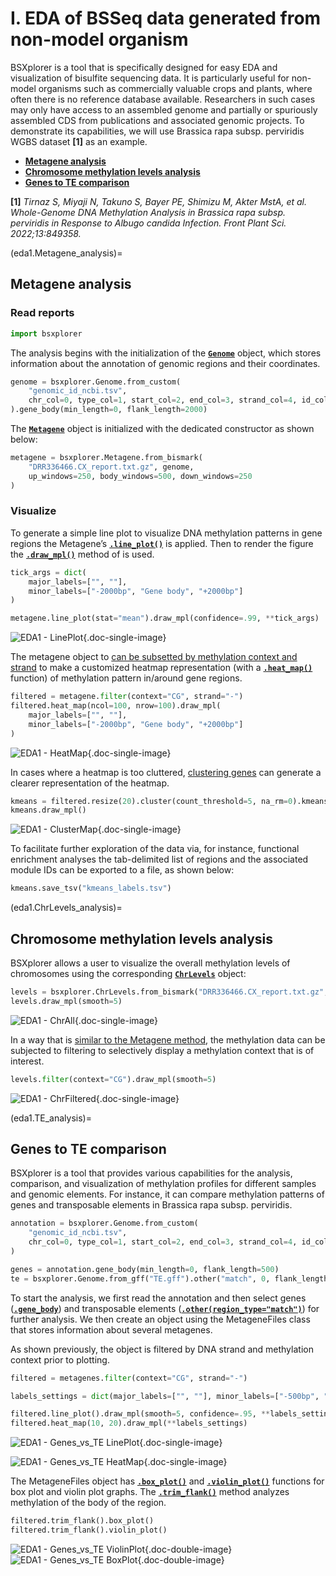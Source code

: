 # I. EDA of BSSeq data generated from non-model organism

BSXplorer is a tool that is specifically designed for easy EDA and visualization of bisulfite sequencing data. 
It is particularly useful for non-model organisms such as commercially valuable crops and plants, 
where often there is no reference database available. 
Researchers in such cases may only have access to an assembled genome and partially or 
spuriously assembled CDS from publications and associated genomic projects. 
To demonstrate its capabilities, we will use Brassica rapa subsp. perviridis WGBS dataset **[1]** as an example.

- [**Metagene analysis**](eda1.Metagene_analysis)
- [**Chromosome methylation levels analysis**](eda1.ChrLevels_analysis)
- [**Genes to TE comparison**](eda1.TE_analysis)

**[1]** _Tirnaz S, Miyaji N, Takuno S, Bayer PE, Shimizu M, Akter MstA, et al. Whole-Genome DNA Methylation Analysis in 
Brassica rapa subsp. perviridis in Response to Albugo candida Infection. Front Plant Sci. 2022;13:849358._

(eda1.Metagene_analysis)=
## Metagene analysis

### Read reports

```python
import bsxplorer
```

The analysis begins with the initialization of the [**`Genome`**](bsxplorer.Genome) object, 
which stores information about the annotation of genomic regions and their coordinates.

```python
genome = bsxplorer.Genome.from_custom(
    "genomic_id_ncbi.tsv",
    chr_col=0, type_col=1, start_col=2, end_col=3, strand_col=4, id_col=5, has_header=True
).gene_body(min_length=0, flank_length=2000)
```

The [**`Metagene`**](bsxplorer.Metagene) object is initialized with the dedicated constructor as shown below:

```python
metagene = bsxplorer.Metagene.from_bismark(
    "DRR336466.CX_report.txt.gz", genome, 
    up_windows=250, body_windows=500, down_windows=250
)
```

### Visualize

To generate a simple line plot to visualize DNA methylation patterns in gene regions the 
Metagene’s  [**`.line_plot()`**](bsxplorer.Metagene.line_plot) is applied. 
Then to render the figure the [**`.draw_mpl()`**](bsxplorer.LinePlot.draw_mpl) method of is used.

```python
tick_args = dict(
    major_labels=["", ""], 
    minor_labels=["-2000bp", "Gene body", "+2000bp"]
)

metagene.line_plot(stat="mean").draw_mpl(confidence=.99, **tick_args)
```

![EDA1 - LinePlot](../images/eda1nonmodel/lp.png){.doc-single-image}

The metagene object to [can be subsetted by methylation context and strand](bsxplorer.Metagene.filter) to make a 
customized heatmap representation (with a [**`.heat_map()`**](bsxplorer.Metagene.heat_map) function) 
of methylation pattern in/around gene regions.

```python
filtered = metagene.filter(context="CG", strand="-")
filtered.heat_map(ncol=100, nrow=100).draw_mpl(
    major_labels=["", ""], 
    minor_labels=["-2000bp", "Gene body", "+2000bp"]
)
```

![EDA1 - HeatMap](../images/eda1nonmodel/hm.png){.doc-single-image}

In cases where a heatmap is too cluttered, [clustering genes](bsxplorer.Metagene.cluster) can generate a clearer representation of the heatmap.

```python
kmeans = filtered.resize(20).cluster(count_threshold=5, na_rm=0).kmeans(n_clusters=10)
kmeans.draw_mpl()
```

![EDA1 - ClusterMap](../images/eda1nonmodel/cm.png){.doc-single-image}

To facilitate further exploration of the data via, for instance, functional enrichment analyses the tab-delimited list 
of regions and the associated module IDs can be exported to a file, as shown below:

```python
kmeans.save_tsv("kmeans_labels.tsv")
```

(eda1.ChrLevels_analysis)=
## Chromosome methylation levels analysis

BSXplorer allows a user to visualize the overall methylation levels of chromosomes using the corresponding 
[**`ChrLevels`**](bsxplorer.ChrLevels) object:

```python
levels = bsxplorer.ChrLevels.from_bismark("DRR336466.CX_report.txt.gz", chr_min_length=10**6, window_length=10**6)
levels.draw_mpl(smooth=5)
```

![EDA1 - ChrAll](../images/eda1nonmodel/chr_all.png){.doc-single-image}

In a way that is [similar to the Metagene method](bsxplorer.ChrLevels.filter), the methylation data 
can be subjected to filtering to selectively display a methylation context that is of interest.

```python
levels.filter(context="CG").draw_mpl(smooth=5)
```

![EDA1 - ChrFiltered](../images/eda1nonmodel/chr_filtered.png){.doc-single-image}

(eda1.TE_analysis)=
## Genes to TE comparison

BSXplorer is a tool that provides various capabilities for the analysis, comparison, 
and visualization of methylation profiles for different samples and genomic elements. 
For instance, it can compare methylation patterns of genes and transposable elements in Brassica rapa subsp. perviridis.

```python
annotation = bsxplorer.Genome.from_custom(
    "genomic_id_ncbi.tsv",
    chr_col=0, type_col=1, start_col=2, end_col=3, strand_col=4, id_col=5,    has_header=True
)

genes = annotation.gene_body(min_length=0, flank_length=500)
te = bsxplorer.Genome.from_gff("TE.gff").other("match", 0, flank_length=500)
```

To start the analysis, we first read the annotation and then select genes ([**`.gene_body`**](bsxplorer.Genome.gene_body)) 
and transposable elements ([**`.other(region_type="match")`**](bsxplorer.Genome.other)) for further analysis. 
We then create an object using the MetageneFiles class that stores information about several metagenes.

As shown previously, the object is filtered by DNA strand and methylation context prior to plotting.

```python
filtered = metagenes.filter(context="CG", strand="-")

labels_settings = dict(major_labels=["", ""], minor_labels=["-500bp", "Body", "+500bp"])

filtered.line_plot().draw_mpl(smooth=5, confidence=.95, **labels_settings)
filtered.heat_map(10, 20).draw_mpl(**labels_settings)
```

![EDA1 - Genes_vs_TE LinePlot](../images/eda1nonmodel/g_vs_te_lp.png){.doc-single-image}

![EDA1 - Genes_vs_TE HeatMap](../images/eda1nonmodel/g_vs_te_hm.png){.doc-single-image}

The MetageneFiles object has [**`.box_plot()`**](bsxplorer.MetageneFiles.box_plot) and 
[**`.violin_plot()`**](bsxplorer.MetageneFiles.violin_plot) functions for box plot and violin plot graphs. 
The [**`.trim_flank()`**](bsxplorer.MetageneFiles.trim_flank) method analyzes methylation of the body of the region.

```python
filtered.trim_flank().box_plot()
filtered.trim_flank().violin_plot()
```

![EDA1 - Genes_vs_TE ViolinPlot](../images/eda1nonmodel/g_vs_te_bp.png){.doc-double-image}
![EDA1 - Genes_vs_TE BoxPlot](../images/eda1nonmodel/g_vs_te_vp.png){.doc-double-image}